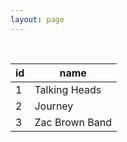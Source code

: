 ```yaml
---
layout: page
---
```


<!-- 
| id | title  | length  | play_count  | artist_id |
|---|---|---|---|---|
| 1 | This Must Be the Place | 345 | 23 | 1 |
| 2 | Heaven | 432 | 12 | 1 |
| 3 | Don't Stop Believin' | 367 | 45 | 2 |
| 4 | Chicken Fried | 183 | 49 | 3 | -->

<br>

| id | name |
| -- | ---- |
| 1 | Talking Heads |
| 2 | Journey |
| 3 | Zac Brown Band |

